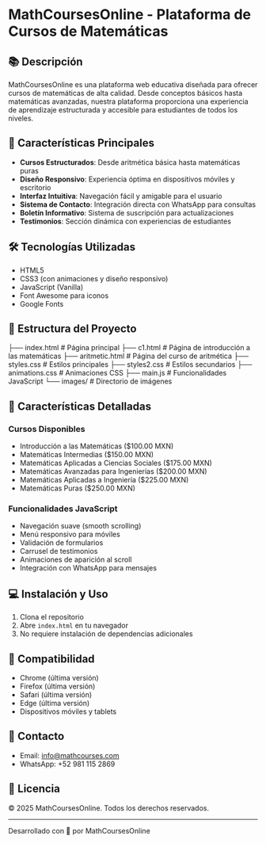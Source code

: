 # MathCoursesOnline - Plataforma de Cursos de Matemáticas

## 📚 Descripción
MathCoursesOnline es una plataforma web educativa diseñada para ofrecer cursos de matemáticas de alta calidad. Desde conceptos básicos hasta matemáticas avanzadas, nuestra plataforma proporciona una experiencia de aprendizaje estructurada y accesible para estudiantes de todos los niveles.

## 🎯 Características Principales
- **Cursos Estructurados**: Desde aritmética básica hasta matemáticas puras
- **Diseño Responsivo**: Experiencia óptima en dispositivos móviles y escritorio
- **Interfaz Intuitiva**: Navegación fácil y amigable para el usuario
- **Sistema de Contacto**: Integración directa con WhatsApp para consultas
- **Boletín Informativo**: Sistema de suscripción para actualizaciones
- **Testimonios**: Sección dinámica con experiencias de estudiantes

## 🛠️ Tecnologías Utilizadas
- HTML5
- CSS3 (con animaciones y diseño responsivo)
- JavaScript (Vanilla)
- Font Awesome para iconos
- Google Fonts

## 📂 Estructura del Proyecto
├── index.html # Página principal
├── c1.html # Página de introducción a las matemáticas
├── aritmetic.html # Página del curso de aritmética
├── styles.css # Estilos principales
├── styles2.css # Estilos secundarios
├── animations.css # Animaciones CSS
├── main.js # Funcionalidades JavaScript
└── images/ # Directorio de imágenes


## 🚀 Características Detalladas

### Cursos Disponibles
- Introducción a las Matemáticas ($100.00 MXN)
- Matemáticas Intermedias ($150.00 MXN)
- Matemáticas Aplicadas a Ciencias Sociales ($175.00 MXN)
- Matemáticas Avanzadas para Ingenierías ($200.00 MXN)
- Matemáticas Aplicadas a Ingeniería ($225.00 MXN)
- Matemáticas Puras ($250.00 MXN)

### Funcionalidades JavaScript
- Navegación suave (smooth scrolling)
- Menú responsivo para móviles
- Validación de formularios
- Carrusel de testimonios
- Animaciones de aparición al scroll
- Integración con WhatsApp para mensajes

## 💻 Instalación y Uso
1. Clona el repositorio
2. Abre `index.html` en tu navegador
3. No requiere instalación de dependencias adicionales

## 📱 Compatibilidad
- Chrome (última versión)
- Firefox (última versión)
- Safari (última versión)
- Edge (última versión)
- Dispositivos móviles y tablets

## 👥 Contacto
- Email: info@mathcourses.com
- WhatsApp: +52 981 115 2869

## 📄 Licencia
© 2025 MathCoursesOnline. Todos los derechos reservados.

---
Desarrollado con 💙 por MathCoursesOnline
